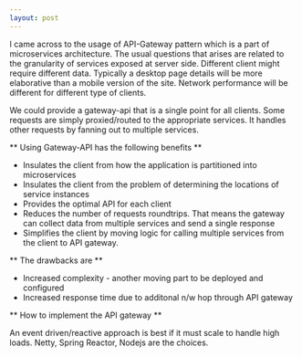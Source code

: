 ```yaml
---
layout: post
---
```


I came across to the usage of API-Gateway pattern which is a part of microservices architecture.  The usual questions that arises are related to the granularity of services exposed at server side.  Different client might require different data.  Typically a desktop page details will be more elaborative than a mobile version of the site.  Network performance will be different for different type of clients.  

We could provide a gateway-api that is a single point for all clients.  Some requests are simply proxied/routed to the appropriate services.  It handles other requests by fanning out to multiple services.

** Using Gateway-API has the following benefits **

-  Insulates the client from how the application is partitioned into microservices
-  Insulates the client from the problem of determining the locations of service instances
-  Provides the optimal API for each client
-  Reduces the number of requests roundtrips.  That means the gateway can collect data from multiple services and send a single response
-  Simplifies the client by moving logic for calling multiple services from the client to API gateway.

** The drawbacks are **

-  Increased complexity - another moving part to be deployed and configured
-  Increased response time due to additonal n/w hop through API gateway

** How to implement the API gateway **

An event driven/reactive approach is best if it must scale to handle high loads.  Netty, Spring Reactor, Nodejs are the choices.


